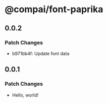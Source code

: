# @compai/font-paprika

## 0.0.2

### Patch Changes

- b971bb4f: Update font data

## 0.0.1

### Patch Changes

- Hello, world!
